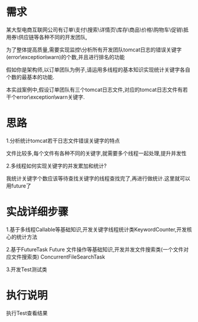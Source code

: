 # 需求

某大型电商互联网公司有订单\支付\搜索\详情页\库存\商品\价格\购物车\促销\抵用券\供应链等各种不同的开发团队,

为了整体提高质量,需要实现监控\分析所有开发团队tomcat日志的错误关键字(error\exception\warn)的个数,并且进行排名的功能

假如你是架构师,以订单团队为例子,请运用多线程的基本知识实现统计关键字各自个数的最基本的功能.

本实战案例中,假设订单团队有三个tomcat日志文件,对应的tomcat日志文件有若干个error\exception\warn关键字.



# 思路

1.分析统计tomcat若干日志文件错误关键字的特点

文件比较多,每个文件有各种不同的关键字,就需要多个线程一起处理,提升并发性

2.多线程如何实现关键字的并发累加和统计?

我统计关键字个数应该等待查找关键字的线程查找完了,再进行做统计.这里就可以用future了



# 实战详细步骤

1.基于多线程Callable等基础知识,开发关键字线程统计类KeywordCounter,开发核心的统计方法

2.基于FutureTask Future 文件操作等基础知识,开发并发文件搜索类(一个文件对应文件搜索类) ConcurrentFileSearchTask 

3.开发Test测试类











# 执行说明

执行Test查看结果


